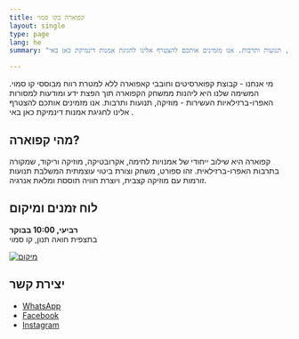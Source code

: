 ```yaml
---
title: קפוארה בקו סמוי
layout: single
type: page
lang: he
summary: "מי אנחנו - קבוצת קפוארסיטים וחובבי קאפוארה ללא למטרת רווח  מבוססי קו סמוי. המשימה שלנו היא ליהנות ממשחק הקפוארה תוך הפצת ידע ומודעות למסורות האפרו-ברזילאיות העשירות - מוזיקה, תנועות ותרבות. אנו מזמינים אותכם להצטרף אלינו לחגיגת אמנות דינמיקת כאן באי ."

---
```


מי אנחנו - קבוצת קפוארסיטים וחובבי קאפוארה ללא למטרת רווח  מבוססי קו סמוי. המשימה שלנו היא ליהנות ממשחק הקפוארה תוך הפצת ידע ומודעות למסורות האפרו-ברזילאיות העשירות - מוזיקה, תנועות ותרבות. אנו מזמינים אותכם להצטרף אלינו לחגיגת אמנות דינמיקת כאן באי .

## מהי קפוארה?
קפוארה היא שילוב ייחודי של אמנויות לחימה, אקרובטיקה, מוזיקה וריקוד, שמקורה בתרבות האפרו-ברזילאית. זהו ספורט, משחק וצורת ביטוי עוצמתית המשלבת תנועות זורמות עם מוזיקה קצבית, ויוצרת חוויה תוססת ומלאת אנרגיה.

## לוח זמנים ומיקום
**רביעי, 10:00 בבוקר**  
בתצפית חואה תנון, קו סמוי

[![מיקום](/images/map.png)](https://maps.app.goo.gl/cRNyjDFFbD591e5z8)

## יצירת קשר
- [WhatsApp](https://wa.link/cmotjh)
- [Facebook](https://facebook.com/capoeirasamui)
- [Instagram](https://instagram.com/capoeirasamui)
